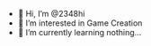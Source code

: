 - 👋 Hi, I’m @2348hi
- 👀 I’m interested in Game Creation
- 🌱 I’m currently learning nothing...

<!---
2348hi/2348hi is a ✨ special ✨ repository because its `README.md` (this file) appears on your GitHub profile.
You can click the Preview link to take a look at your changes.
--->
